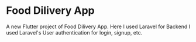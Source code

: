 # Food Dilivery App

A new Flutter project of Food Dilivery App.
Here I used Laravel for Backend
I used Laravel's User authentication for login, signup, etc.




